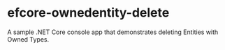 # efcore-ownedentity-delete
A sample .NET Core console app that demonstrates deleting Entities with Owned Types.
